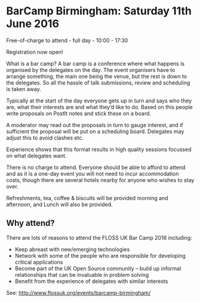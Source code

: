 # BarCamp Birmingham: Saturday 11th June 2016

Free-of-charge to attend - full day - 10:00 - 17:30

Registration now open!

What is a bar camp? A bar camp is a conference where what happens is organised by
the delegates on the day. The event organisers have to arrange something, the main
one being the venue, but the rest is down to the delegates. So all the hassle of talk
submissions, review and scheduling is taken away.

Typically at the start of the day everyone gets up in turn and says who they are, what
their interests are and what they’d like to do. Based on this people write proposals on
PostIt notes and stick these on a board.

A moderator may read out the proposals in turn to gauge interest, and if sufficient the
proposal will be put on a scheduling board. Delegates may adjust this to avoid clashes
etc.

Experience shows that this format results in high quality sessions focussed on what
delegates want.

There is no charge to attend. Everyone should be able to afford to attend and as it is a
one-day event you will not need to incur accommodation costs, though there are
several hotels nearby for anyone who wishes to stay over.

Refreshments, tea, coffee & biscuits will be provided morning and afternoon, and
Lunch will also be provided.

## Why attend?

There are lots of reasons to attend the FLOSS UK Bar Camp 2016 including:

 * Keep abreast with new/emerging technologies
 * Network with some of the people who are responsible for developing critical
applications
 * Become part of the UK Open Source community – build up informal relationships that
can be invaluable in problem solving
 * Benefit from the experience of delegates with similar interests

See:  http://www.flossuk.org/events/barcamp-birmingham/
